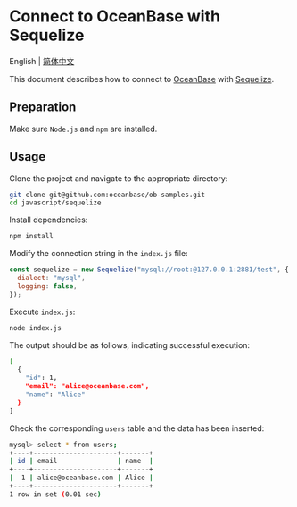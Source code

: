 # Connect to OceanBase with Sequelize

English | [简体中文](README-CN.md)

This document describes how to connect to [OceanBase](https://www.oceanbase.com) with [Sequelize](https://sequelize.org).

## Preparation

Make sure `Node.js` and `npm` are installed.

## Usage

Clone the project and navigate to the appropriate directory:

```bash
git clone git@github.com:oceanbase/ob-samples.git
cd javascript/sequelize
```

Install dependencies:

```bash
npm install
```

Modify the connection string in the `index.js` file:

```javascript
const sequelize = new Sequelize("mysql://root:@127.0.0.1:2881/test", {
  dialect: "mysql",
  logging: false,
});
```

Execute `index.js`:

```bash
node index.js
```

The output should be as follows, indicating successful execution:

```bash
[
  {
    "id": 1,
    "email": "alice@oceanbase.com",
    "name": "Alice"
  }
]
```

Check the corresponding `users` table and the data has been inserted:

```bash
mysql> select * from users;
+----+---------------------+-------+
| id | email               | name  |
+----+---------------------+-------+
|  1 | alice@oceanbase.com | Alice |
+----+---------------------+-------+
1 row in set (0.01 sec)
```
